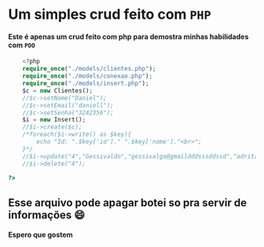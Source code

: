 # Um simples crud feito com `PHP`
#### Este é apenas um crud feito com php para demostra minhas habilidades com `POO`

```php 
	<?php
	require_once("./models/clientes.php");
	require_once("./models/conexao.php");
	require_once("./models/insert.php");
	$c = new Clientes();
	//$c->setNome("Daniel");
	//$c->setEmail("daniell");
	//$c->setSenha("3242356");
	$i = new Insert();
	//$i->create($c);
	/*foreach($i->write() as $key){
		echo "Id: ".$key['id']." ".$key['nome']."<br>";
	}*/
	//$i->update("4","Gessivaldo","gessivalgo@gmaildddsssddssd","adritad");
	//$i->delete("4");
	
?>

 ```
 ## Esse arquivo pode apagar botei so pra servir de informações :smile:
 #### Espero que gostem